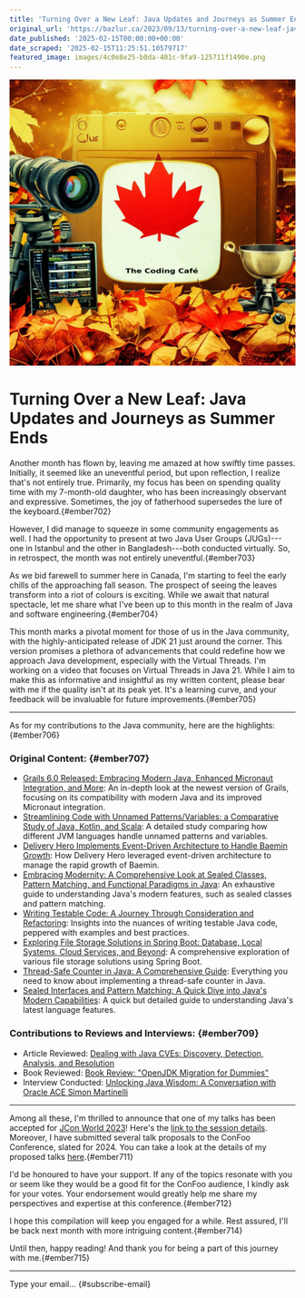 ```yaml
---
title: 'Turning Over a New Leaf: Java Updates and Journeys as Summer Ends'
original_url: 'https://bazlur.ca/2023/09/13/turning-over-a-new-leaf-java-updates-and-journeys-as-summer-ends/'
date_published: '2025-02-15T00:00:00+00:00'
date_scraped: '2025-02-15T11:25:51.10579717'
featured_image: images/4c0e8e25-b0da-401c-9fa9-125711f1490e.png
---
```


![](images/4c0e8e25-b0da-401c-9fa9-125711f1490e.png)

Turning Over a New Leaf: Java Updates and Journeys as Summer Ends
=================================================================

Another month has flown by, leaving me amazed at how swiftly time passes. Initially, it seemed like an uneventful period, but upon reflection, I realize that's not entirely true. Primarily, my focus has been on spending quality time with my 7-month-old daughter, who has been increasingly observant and expressive. Sometimes, the joy of fatherhood supersedes the lure of the keyboard.{#ember702}

However, I did manage to squeeze in some community engagements as well. I had the opportunity to present at two Java User Groups (JUGs)---one in Istanbul and the other in Bangladesh---both conducted virtually. So, in retrospect, the month was not entirely uneventful.{#ember703}

As we bid farewell to summer here in Canada, I'm starting to feel the early chills of the approaching fall season. The prospect of seeing the leaves transform into a riot of colours is exciting. While we await that natural spectacle, let me share what I've been up to this month in the realm of Java and software engineering.{#ember704}

This month marks a pivotal moment for those of us in the Java community, with the highly-anticipated release of JDK 21 just around the corner. This version promises a plethora of advancements that could redefine how we approach Java development, especially with the Virtual Threads. I'm working on a video that focuses on Virtual Threads in Java 21. While I aim to make this as informative and insightful as my written content, please bear with me if the quality isn't at its peak yet. It's a learning curve, and your feedback will be invaluable for future improvements.{#ember705}

*** ** * ** ***

As for my contributions to the Java community, here are the highlights:{#ember706}

### Original Content: {#ember707}

* [Grails 6.0 Released: Embracing Modern Java, Enhanced Micronaut Integration, and More](https://www.infoq.com/news/2023/08/grails-6-released/?itm_source=infoq&itm_campaign=user_page&itm_medium=link): An in-depth look at the newest version of Grails, focusing on its compatibility with modern Java and its improved Micronaut integration.
* [Streamlining Code with Unnamed Patterns/Variables: a Comparative Study of Java, Kotlin, and Scala](https://www.infoq.com/articles/comparative-study-java-kotlin-scala/?itm_source=infoq&itm_campaign=user_page&itm_medium=link): A detailed study comparing how different JVM languages handle unnamed patterns and variables.
* [Delivery Hero Implements Event-Driven Architecture to Handle Baemin Growth](https://www.infoq.com/news/2023/09/delivery-hero-uses-eda/?itm_source=infoq&itm_campaign=user_page&itm_medium=link): How Delivery Hero leveraged event-driven architecture to manage the rapid growth of Baemin.
* [Embracing Modernity: A Comprehensive Look at Sealed Classes, Pattern Matching, and Functional Paradigms in Java](https://foojay.io/today/embracing-modernity-a-comprehensive-look-at-sealed-classes-pattern-matching-and-functional-paradigms-in-java/): An exhaustive guide to understanding Java's modern features, such as sealed classes and pattern matching.
* [Writing Testable Code: A Journey Through Consideration and Refactoring](https://foojay.io/today/writing-testable-code-a-journey-through-consideration-and-refactoring/): Insights into the nuances of writing testable Java code, peppered with examples and best practices.
* [Exploring File Storage Solutions in Spring Boot: Database, Local Systems, Cloud Services, and Beyond](https://foojay.io/today/exploring-file-storage-solutions-in-spring-boot-database-local-systems-cloud-services-and-beyond/): A comprehensive exploration of various file storage solutions using Spring Boot.
* [Thread-Safe Counter in Java: A Comprehensive Guide](https://foojay.io/today/thread-safe-counter-in-java-a-comprehensive-guide/): Everything you need to know about implementing a thread-safe counter in Java.
* [Sealed Interfaces and Pattern Matching: A Quick Dive into Java's Modern Capabilities](https://foojay.io/today/sealed-interfaces-and-pattern-matching-a-quick-dive-into-javas-modern-capabilities/): A quick but detailed guide to understanding Java's latest language features.

### Contributions to Reviews and Interviews: {#ember709}

* Article Reviewed: [Dealing with Java CVEs: Discovery, Detection, Analysis, and Resolution](https://www.infoq.com/articles/dealing-with-java-cves/?itm_source=infoq&itm_campaign=user_page&itm_medium=link)
* Book Reviewed: [Book Review: "OpenJDK Migration for Dummies"](https://foojay.io/today/book-review-openjdk-migration-for-dummies/)
* Interview Conducted: [Unlocking Java Wisdom: A Conversation with Oracle ACE Simon Martinelli](https://foojay.io/today/unlocking-java-wisdom-a-conversation-with-oracle-ace-simon-martinelli/)

*** ** * ** ***

Among all these, I'm thrilled to announce that one of my talks has been accepted for [JCon World 2023](https://2023.world.jcon.one/)! Here's the [link to the session details](https://sched.co/1RRWg). Moreover, I have submitted several talk proposals to the ConFoo Conference, slated for 2024. You can take a look at the details of my proposed talks [here](https://confoo.ca/en/2024/call-for-papers/speaker/a-n-m-bazlur-rahman-1).{#ember711}

I'd be honoured to have your support. If any of the topics resonate with you or seem like they would be a good fit for the ConFoo audience, I kindly ask for your votes. Your endorsement would greatly help me share my perspectives and expertise at this conference.{#ember712}

I hope this compilation will keep you engaged for a while. Rest assured, I'll be back next month with more intriguing content.{#ember714}

Until then, happy reading! And thank you for being a part of this journey with me.{#ember715}  

*** ** * ** ***

Type your email... {#subscribe-email}
